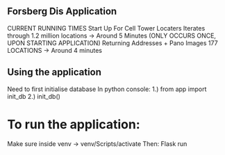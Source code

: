 ## Forsberg Dis Application
CURRENT RUNNING TIMES
Start Up For Cell Tower Locaters
Iterates through 1.2 million locations -> Around 5 Minutes (ONLY OCCURS ONCE, UPON STARTING APPLICATION)
Returning Addresses + Pano Images
177 LOCATIONS -> Around 4 minutes 

## Using the application
Need to first initialise database
In python console:
1.) from app import init_db
2.) init_db()

# To run the application:
Make sure inside venv
-> venv/Scripts/activate
Then:
Flask run
